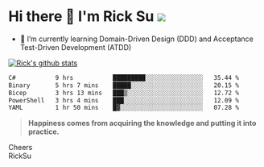 # Hi there 👋 I'm Rick Su ![](https://komarev.com/ghpvc/?username=ricksu978)
<!--
**ricksu978/ricksu978** is a ✨ _special_ ✨ repository because its `README.md` (this file) appears on your GitHub profile.

Here are some ideas to get you started:

- 🔭 I’m currently working on ...
-->
- 🌱 I’m currently learning Domain-Driven Design (DDD) and Acceptance Test-Driven Development (ATDD)
<!--
- 👯 I’m looking to collaborate on ...
- 🤔 I’m looking for help with ...
- 💬 Ask me about ...
- 📫 How to reach me: ...
- 😄 Pronouns: ...
- ⚡ Fun fact: ...
-->
[![Rick's github stats](https://github-readme-stats.vercel.app/api?username=ricksu978&theme=dark)](https://github.com/ricksu978/ricksu978)

<!--START_SECTION:waka-->

```txt
C#           9 hrs           █████████░░░░░░░░░░░░░░░░   35.44 %
Binary       5 hrs 7 mins    █████░░░░░░░░░░░░░░░░░░░░   20.15 %
Bicep        3 hrs 13 mins   ███▒░░░░░░░░░░░░░░░░░░░░░   12.72 %
PowerShell   3 hrs 4 mins    ███░░░░░░░░░░░░░░░░░░░░░░   12.09 %
YAML         1 hr 50 mins    █▓░░░░░░░░░░░░░░░░░░░░░░░   07.28 %
```

<!--END_SECTION:waka-->

> **Happiness comes from acquiring the knowledge and putting it into practice.**

Cheers  
RickSu 
